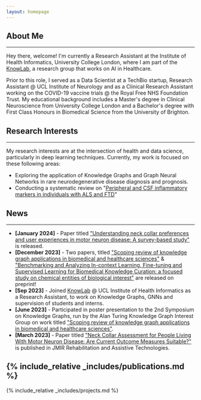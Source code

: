 ```yaml
---
layout: homepage
---
```


## About Me
---
Hey there, welcome! I'm currently a Research Assistant at the Institute of Health Informatics, University College London, where I am part of the [KnowLab](https://knowlab.github.io/), a research group that works on AI in Healthcare.

Prior to this role, I served as a Data Scientist at a TechBio startup, Research Assistant @ UCL Institute of Neurology and as a Clinical Research Assistant working on the COVID-19 vaccine trials @ the Royal Free NHS Foundation Trust. My educational background includes a Master's degree in Clinical Neuroscience from University College London and a Bachelor's degree with First Class Honours in Biomedical Science from the University of Brighton.

## Research Interests
---
My research interests are at the intersection of health and data science, particularly in deep learning techniques. Currently, my work is focused on these following areas:

* Exploring the application of Knowledge Graphs and Graph Neural Networks in rare neurodegenerative disease diagnosis and prognosis.
* Conducting a systematic review on "[Peripheral and CSF inflammatory markers in individuals with ALS and FTD](https://www.crd.york.ac.uk/prospero/display_record.php?RecordID=212528)"

## News
---
- **[January 2024]** - Paper titled ["Understanding neck collar preferences and user experiences in motor neuron disease: A survey-based study"](https://www.sciencedirect.com/science/article/abs/pii/S1936657424000074?via%3Dihub) is released.
- **[December 2023]** - Two papers, titled ["Scoping review of knowledge graph applications in biomedical and healthcare sciences"](https://www.medrxiv.org/content/10.1101/2023.12.13.23299844v1) & ["Benchmarking and Analyzing In-context Learning, Fine-tuning and Supervised Learning for Biomedical Knowledge Curation: a focused study on chemical entities of biological interest"](https://arxiv.org/abs/2312.12989) are released on preprint!
- **[Sep 2023]** - Joined [KnowLab](https://knowlab.github.io/) @ UCL Institute of Health Informatics as a Research Assistant, to work on Knowledge Graphs, GNNs and supervision of students and interns.
- **[June 2023]** - Participated in poster presentation to the 2nd Symposium on Knowledge Graphs, run by the Alan Turing Knowledge Graph Interest Group on work titled  ["Scoping review of knowledge graph applications in biomedical and healthcare sciences"](https://drive.google.com/file/d/1I1SHUo0CWeGzK3u9HmMitQOEsaD3ngX8/view). 
- **[March 2023]** - Paper titled ["Neck Collar Assessment for People Living With Motor Neuron Disease: Are Current Outcome Measures Suitable?"](https://pubmed.ncbi.nlm.nih.gov/36917160/) is published in JMIR Rehabilitation and Assistive Technologies.

{% include_relative _includes/publications.md %}
---

{% include_relative _includes/projects.md %}
